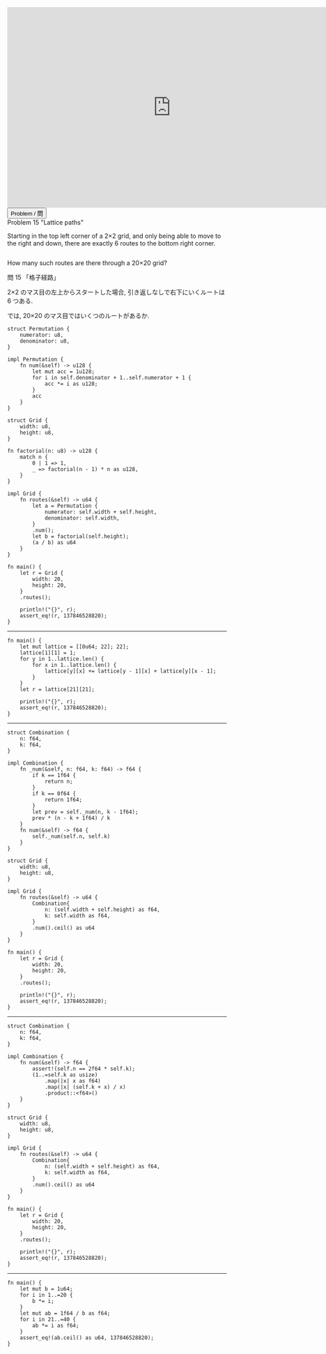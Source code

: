 <html><iframe src="https://docs.google.com/presentation/d/e/2PACX-1vSD27mp0PbcpszSY1rHZJbt-ys8hKwcyUgZ9AneW1vmTdWXaj_JPXGZoj3Bu9IcwF_zUGunFeLjC-Ed/embed?start=false&loop=false&delayms=3000" frameborder="0" width="750" height="460" allowfullscreen="true" mozallowfullscreen="true" webkitallowfullscreen="true"></iframe></html>

<html>
<button class="accordion" onclick="toggle('the-accordion');">Problem / 問</button>
<div id="the-accordion" class="panel w3-hide">
Problem 15 "Lattice paths"

<p>Starting in the top left corner of a 2×2 grid, and only being able to move to the right and down, there are exactly 6 routes to the bottom right corner.</p>
<div class="center">
<img src="https://projecteuler.net/project/images/p015.png" class="dark_img" alt="" /></div>
<p>How many such routes are there through a 20×20 grid?</p>

問 15 「格子経路」

2×2 のマス目の左上からスタートした場合, 引き返しなしで右下にいくルートは 6 つある.

では, 20×20 のマス目ではいくつのルートがあるか.
</div>
</html>


```rust,editable
struct Permutation {
    numerator: u8,
    denominator: u8,
}

impl Permutation {
    fn num(&self) -> u128 {
        let mut acc = 1u128;
        for i in self.denominator + 1..self.numerator + 1 {
            acc *= i as u128;
        }
        acc
    }
}

struct Grid {
    width: u8,
    height: u8,
}

fn factorial(n: u8) -> u128 {
    match n {
        0 | 1 => 1,
        _ => factorial(n - 1) * n as u128,
    }
}

impl Grid {
    fn routes(&self) -> u64 {
        let a = Permutation {
            numerator: self.width + self.height,
            denominator: self.width,
        }
        .num();
        let b = factorial(self.height);
        (a / b) as u64
    }
}

fn main() {
    let r = Grid {
        width: 20,
        height: 20,
    }
    .routes();

    println!("{}", r);
    assert_eq!(r, 137846528820);
}
```

---

```rust,editable
fn main() {
    let mut lattice = [[0u64; 22]; 22];
    lattice[1][1] = 1;
    for y in 1..lattice.len() {
        for x in 1..lattice.len() {
            lattice[y][x] += lattice[y - 1][x] + lattice[y][x - 1];
        }
    }
    let r = lattice[21][21];

    println!("{}", r);
    assert_eq!(r, 137846528820);
}
```

---

```rust,editable
struct Combination {
    n: f64,
    k: f64,
}

impl Combination {
    fn _num(&self, n: f64, k: f64) -> f64 {
        if k == 1f64 {
            return n;
        }
        if k == 0f64 {
            return 1f64;
        }
        let prev = self._num(n, k - 1f64);
        prev * (n - k + 1f64) / k
    }
    fn num(&self) -> f64 {
        self._num(self.n, self.k)
    }
}

struct Grid {
    width: u8,
    height: u8,
}

impl Grid {
    fn routes(&self) -> u64 {
        Combination{
            n: (self.width + self.height) as f64,
            k: self.width as f64,
        }
        .num().ceil() as u64
    }
}

fn main() {
    let r = Grid {
        width: 20,
        height: 20,
    }
    .routes();

    println!("{}", r);
    assert_eq!(r, 137846528820);
}
```

---

```rust,editable
struct Combination {
    n: f64,
    k: f64,
}

impl Combination {
    fn num(&self) -> f64 {
        assert!(self.n == 2f64 * self.k);
        (1..=self.k as usize)
            .map(|x| x as f64)
            .map(|x| (self.k + x) / x)
            .product::<f64>()
    }
}

struct Grid {
    width: u8,
    height: u8,
}

impl Grid {
    fn routes(&self) -> u64 {
        Combination{
            n: (self.width + self.height) as f64,
            k: self.width as f64,
        }
        .num().ceil() as u64
    }
}

fn main() {
    let r = Grid {
        width: 20,
        height: 20,
    }
    .routes();

    println!("{}", r);
    assert_eq!(r, 137846528820);
}
```
---
```rust,editable
fn main() {
    let mut b = 1u64;
    for i in 1..=20 {
        b *= i;
    }
    let mut ab = 1f64 / b as f64;
    for i in 21..=40 {
        ab *= i as f64;
    }
    assert_eq!(ab.ceil() as u64, 137846528820);
}
```
